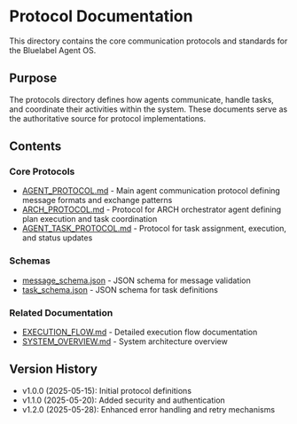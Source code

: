 # Protocol Documentation

This directory contains the core communication protocols and standards for the Bluelabel Agent OS.

## Purpose
The protocols directory defines how agents communicate, handle tasks, and coordinate their activities within the system. These documents serve as the authoritative source for protocol implementations.

## Contents

### Core Protocols
- [AGENT_PROTOCOL.md](./AGENT_PROTOCOL.md) - Main agent communication protocol defining message formats and exchange patterns
- [ARCH_PROTOCOL.md](./ARCH_PROTOCOL.md) - Protocol for ARCH orchestrator agent defining plan execution and task coordination
- [AGENT_TASK_PROTOCOL.md](./AGENT_TASK_PROTOCOL.md) - Protocol for task assignment, execution, and status updates

### Schemas
- [message_schema.json](./message_schema.json) - JSON schema for message validation
- [task_schema.json](./task_schema.json) - JSON schema for task definitions

### Related Documentation
- [EXECUTION_FLOW.md](../system/EXECUTION_FLOW.md) - Detailed execution flow documentation
- [SYSTEM_OVERVIEW.md](../system/SYSTEM_OVERVIEW.md) - System architecture overview

## Version History
- v1.0.0 (2025-05-15): Initial protocol definitions
- v1.1.0 (2025-05-20): Added security and authentication
- v1.2.0 (2025-05-28): Enhanced error handling and retry mechanisms 